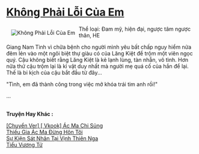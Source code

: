 <a href="https://utruyen.com/khong-phai-loi-cua-em/21897/" title="Không Phải Lỗi Của Em"><h1>Không Phải Lỗi Của Em</h1></a><div style="display:table"><img align="right" style="float: left; padding: 10px;" src="https://utruyen.com/images/story/200x260/khong-phai-loi-cua-em.jpg" alt="Không Phải Lỗi Của Em">Thể loại: Đam mỹ, hiện đại, ngược tâm ngược thân, HE<p></p>Giang Nam Tình vì chữa bệnh cho người mình yêu bất chấp nguy hiểm nửa đêm lẻn vào một ngôi biệt thự giàu có của Lăng Kiệt để trộm một viên ngọc quý. Cậu không biết rằng Lăng Kiệt là kẻ lạnh lùng, tàn nhẫn, vô tình. Hơn nữa thứ cậu trộm lại là kỉ vật duy nhất mà người mẹ quá cố của hắn để lại. Thế là bi kịch của cậu bắt đầu từ đây... <p></p>"Tình, em đã thành công trong việc mở khóa trái tim anh rồi!"<p></p> ...</div><p><br><b>Truyện Hay Khác :</b></p><a href="https://utruyen.com/chuyen-ver-vkook-ac-ma-chi-sung/22167/" alt="[Chuyển Ver] [ Vkook] Ác Ma Chi Sủng">[Chuyển Ver] [ Vkook] Ác Ma Chi Sủng</a><br/><a href="https://truyenhot2019.blogspot.com/2019/12/thieu-gia-ac-ma-dung-hon-toi.html" alt="Thiếu Gia Ác Ma Đừng Hôn Tôi">Thiếu Gia Ác Ma Đừng Hôn Tôi</a><br/><a href="https://dammy2019.blogspot.com/2019/11/su-kien-sat-nhan-tai-vinh-thien-nga.html" alt="Sự Kiện Sát Nhân Tại Vịnh Thiên Nga">Sự Kiện Sát Nhân Tại Vịnh Thiên Nga</a><br/><a href="https://dammy2019.blogspot.com/2019/11/tieu-vuong-tu.html" alt="Tiểu Vương Tử">Tiểu Vương Tử</a><br/>